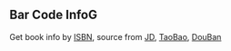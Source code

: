 
Bar Code InfoG
---


Get book info by [ISBN](https://en.wikipedia.org/wiki/International_Standard_Book_Number), source from [JD](https://www.jd.com/), [TaoBao](https://www.taobao.com/), [DouBan](https://book.douban.com/)
